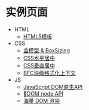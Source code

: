 # 实例页面

- HTML
    + [HTML5模板](http://blade254353074.github.io/FED-Learn-Path/html-template.html)
- CSS
    + [盒模型 & BoxSizing](http://blade254353074.github.io/FED-Learn-Path/css-box-model-and-box-sizing.html)
    + [CSS水平居中](http://blade254353074.github.io/FED-Learn-Path/css-horizontal-center.html)
    + [CSS垂直居中](http://blade254353074.github.io/FED-Learn-Path/css-vertical-center.html)
    + [BFC块级格式化上下文](http://blade254353074.github.io/FED-Learn-Path/block-fomatting-context(BFC).html)
- JS
    + [JavaScript DOM原生API](http://blade254353074.github.io/FED-Learn-Path/js-native-js-dom-api.html)
    + [DOM node API](http://blade254353074.github.io/FED-Learn-Path/js-native-dom-node-api.html)
    + [海量 DOM 渲染](http://blade254353074.github.io/FED-Learn-Path/huge-dom-attribute-update.html)

